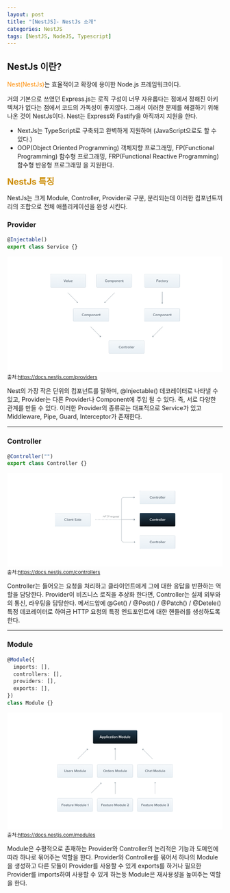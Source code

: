 ```yaml
---
layout: post
title: "[NestJS]- NestJs 소개"
categories: NestJS
tags: [NestJS, NodeJS, Typescript]
---
```


## NestJs 이란?

<span style = "color:#FF8C00">Nest(NestJs)</span>는 효율적이고 확장에 용이한 Node.js 프레임워크이다.

거의 기본으로 쓰였던 Express.js는 로직 구성이 너무 자유롭다는 점에서 정해진 아키텍쳐가 없다는 점에서 코드의 가독성이 좋지않다. 그래서
이러한 문제를 해결하기 위해 나온 것이 NestJs이다. Nest는 Express와 Fastify을 아직까지 지원을 한다.

- NextJs는 TypeScript로 구축되고 완벽하게 지원하며 (JavaScript으로도 할 수 있다.)
- OOP(Object Oriented Programming) 객체지향 프로그래밍, FP(Functional Programming) 함수형 프로그래밍, FRP(Functional Reactive Programming) 함수형 반응형 프로그래밍 을 지원한다.

<span style = "font-weight:bold;font-size:20px;color:#CC8C00">NestJs 특징</span><br/>

NestJs는 크게 Module, Controller, Provider로 구분, 분리되는데 이러한 컴포넌트끼리의 조합으로 전체 애플리케이션을 완성 시킨다.

### Provider

```typescript
@Injectable()
export class Service {}
```

![NestJs](/assets/images/Components_1.png)
<small>출처:<https://docs.nestjs.com/providers></small>

Nest의 가장 작은 단위의 컴포넌트를 말하며, @Injectable() 데코레이터로 나타낼 수 있고, Provider는 다른 Provider나 Component에 주입 될 수 있다.
즉, 서로 다양한 관계를 만들 수 있다. 이러한 Provider의 종류로는 대표적으로 Service가 있고 Middleware, Pipe, Guard, Interceptor가 존재한다.

<hr/>

### Controller

```typescript
@Controller("")
export class Controller {}
```

![NestJs](/assets/images/Controllers_1.png)
<small>출처:<https://docs.nestjs.com/controllers></small>

Controller는 들어오는 요청을 처리하고 클라이언트에게 그에 대한 응답을 반환하는 역할을 담당한다.
Provider이 비즈니스 로직을 추상화 한다면, Controller는 실제 외부와의 통신, 라우팅을 담당한다.
메서드앞에 @Get() / @Post() / @Patch() / @Detele() 특정 데코레이터로 하여금 HTTP 요청의 특정 엔드포인트에 대한 핸들러를 생성하도록 한다.

<hr/>

### Module

```typescript
@Module({
  imports: [],
  controllers: [],
  providers: [],
  exports: [],
})
class Module {}
```

![NestJs](/assets/images/Modules_1.png)
<small>출처:<https://docs.nestjs.com/modules></small>

Module은 수평적으로 존재하는 Provider와 Controller의 논리적은 기능과 도메인에 따라 하나로 묶어주는 역할을 한다.
Provider와 Controller를 묶어서 하나의 Module을 생성하고 다른 모듈이 Provider를 사용할 수 있게 exports를 하거나 필요한 Provider를 imports하여 사용할 수 있게 하는등
Module은 재사용성을 높여주는 역할을 한다.
